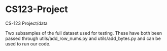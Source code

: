 # CS123-Project
CS-123 Project/data

Two subsamples of the full dataset used for testing. These have both been passed through utils/add_row_nums.py and utils/add_bytes.py and can be used to run our code. 